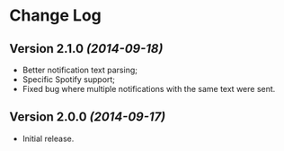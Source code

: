 # Change Log

Version 2.1.0 *(2014-09-18)*
----------------------------

 * Better notification text parsing;
 * Specific Spotify support;
 * Fixed bug where multiple notifications with the same text were sent.

Version 2.0.0 *(2014-09-17)*
----------------------------

 * Initial release.